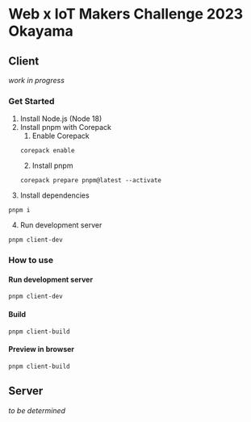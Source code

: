 # Web x IoT Makers Challenge 2023 Okayama

## Client
_work in progress_

### Get Started
1. Install Node.js (Node 18)
2. Install pnpm with Corepack
   1. Enable Corepack
    ```shell
    corepack enable
    ```
   2. Install pnpm
    ```shell
    corepack prepare pnpm@latest --activate
    ```
3. Install dependencies
```shell
pnpm i
```
4. Run development server<br>
```shell
pnpm client-dev
```

### How to use
#### Run development server
```shell
pnpm client-dev
```
#### Build
```shell
pnpm client-build
```
#### Preview in browser
```shell
pnpm client-build
```


## Server
_to be determined_
